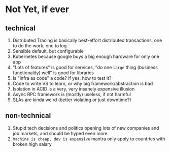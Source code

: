 # Not Yet, if ever

## technical

1. Distributed Tracing is basically best-effort distributed transactions, one to do the work, one to log
2. Sensible default, but configurable
3. Kubernetes because google buys a big enough hardware for only one app
4. "Lots of features" is good for services, "do one `large` thing (business functionality) well" is good for libraries
5. Is "infra as code" a code? If yes, how to test it?
6. Code to write VS to learn, or why big framework/abstraction is bad
7. Isolation in ACID is a very, very insanely expensive illusion
8. Async RPC framework is (mostly) useless, if not harmful
9. SLAs are kinda weird (better violating or just downtime?)

## non-technical

1. Stupid tech decisions and politics opening lots of new companies and job markets, and should be hyped even more
2. `Machine is cheap, dev is expensive` mantra only apply to countries with broken high salary
